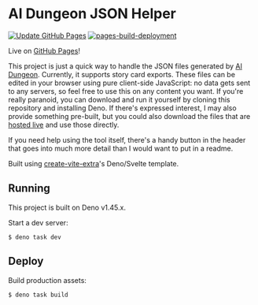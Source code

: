 # AI Dungeon JSON Helper

[![Update GitHub Pages](https://github.com/ndm13/aid-json-helper/actions/workflows/pages.yml/badge.svg)](https://github.com/ndm13/aid-json-helper/actions/workflows/pages.yml)
[![pages-build-deployment](https://github.com/ndm13/aid-json-helper/actions/workflows/pages/pages-build-deployment/badge.svg)](https://github.com/ndm13/aid-json-helper/actions/workflows/pages/pages-build-deployment)

Live on [GitHub Pages](https://ndm13.github.io/aid-json-helper/)!  

This project is just a quick way to handle the JSON files generated by [AI Dungeon](https://www.aidungeon.com/).
Currently, it supports story card exports.  These files can be edited in your browser using pure client-side JavaScript:
no data gets sent to any servers, so feel free to use this on any content you want.  If you're really paranoid, you can
download and run it yourself by cloning this repository and installing Deno.  If there's expressed interest, I may also
provide something pre-built, but you could also download the files that are
[hosted live](https://github.com/ndm13/aid-json-helper/tree/gh-pages) and use those directly.

If you need help using the tool itself, there's a handy button in the header that goes into much more detail than I
would want to put in a readme.

Built using [create-vite-extra](https://github.com/bluwy/create-vite-extra/tree/master/template-deno-svelte-ts)'s
Deno/Svelte template.

## Running

This project is built on Deno v1.45.x.

Start a dev server:

```
$ deno task dev
```

## Deploy

Build production assets:

```
$ deno task build
```
